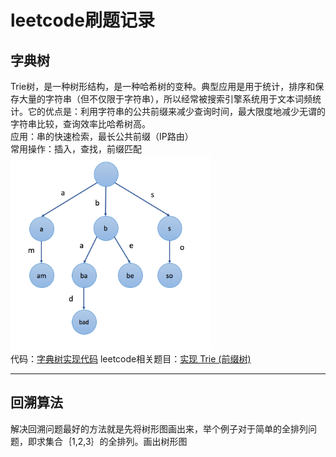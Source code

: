 # leetcode刷题记录

## 字典树
Trie树，是一种树形结构，是一种哈希树的变种。典型应用是用于统计，排序和保存大量的字符串（但不仅限于字符串），所以经常被搜索引擎系统用于文本词频统计。它的优点是：利用字符串的公共前缀来减少查询时间，最大限度地减少无谓的字符串比较，查询效率比哈希树高。  
应用：串的快速检索，最长公共前缀（IP路由）  
常用操作：插入，查找，前缀匹配 
![字典树](images/字典树.png)  
代码：[字典树实现代码](字典树(Trie)/实现字典树.py) 
leetcode相关题目：[实现 Trie (前缀树)](https://leetcode-cn.com/problems/implement-trie-prefix-tree/)  

***
## 回溯算法

解决回溯问题最好的方法就是先将树形图画出来，举个例子对于简单的全排列问题，即求集合｛1,2,3｝的全排列。画出树形图  
